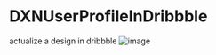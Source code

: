 # DXNUserProfileInDribbble
actualize a design in dribbble
![image](https://github.com/daixunry/DXNUserProfileInDribbble/blob/master/small.gif)
